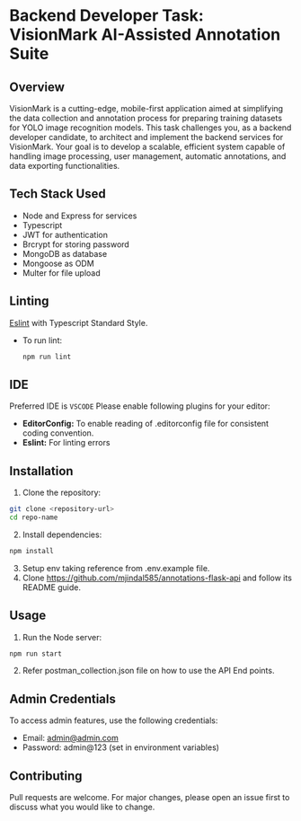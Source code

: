 # Backend Developer Task: VisionMark AI-Assisted Annotation Suite

## Overview

VisionMark is a cutting-edge, mobile-first application aimed at simplifying the data collection and annotation process for preparing training datasets for YOLO image recognition models. This task challenges you, as a backend developer candidate, to architect and implement the backend services for VisionMark. Your goal is to develop a scalable, efficient system capable of handling image processing, user management, automatic annotations, and data exporting functionalities.

## Tech Stack Used

- Node and Express for services
- Typescript
- JWT for authentication
- Brcrypt for storing password
- MongoDB as database
- Mongoose as ODM
- Multer for file upload

## Linting
[Eslint](https://github.com/eslint/eslint) with Typescript Standard Style.
- To run lint:
  ```bash
  npm run lint
  ```

## IDE
Preferred IDE is `VSCODE`
Please enable following plugins for your editor:
- **EditorConfig:** To enable reading of .editorconfig file for consistent coding convention.
- **Eslint:** For linting errors

## Installation

1. Clone the repository:
```bash
git clone <repository-url>
cd repo-name
```
2. Install dependencies:
```bash
npm install
```
3. Setup env taking reference from .env.example file.
4. Clone https://github.com/mjindal585/annotations-flask-api and follow its README guide.

## Usage

1. Run the Node server:

```bash
npm run start
```
2. Refer postman_collection.json file on how to use the API End points.

## Admin Credentials
To access admin features, use the following credentials:

- Email: admin@admin.com
- Password: admin@123 (set in environment variables)

## Contributing
Pull requests are welcome. For major changes, please open an issue first to discuss what you would like to change.
